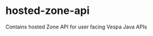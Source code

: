 <!-- Copyright Vespa.ai. Licensed under the terms of the Apache 2.0 license. See LICENSE in the project root. -->
# hosted-zone-api

Contains hosted Zone API for user facing Vespa Java APIs
